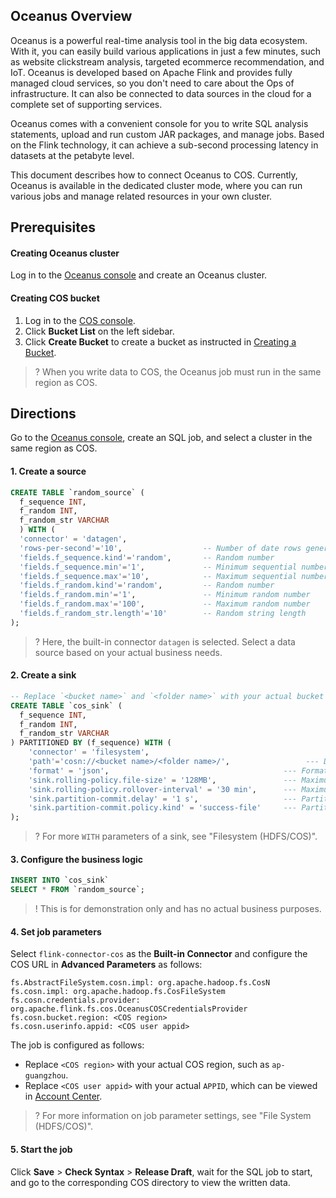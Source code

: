 ## Oceanus Overview  

Oceanus is a powerful real-time analysis tool in the big data ecosystem. With it, you can easily build various applications in just a few minutes, such as website clickstream analysis, targeted ecommerce recommendation, and IoT. Oceanus is developed based on Apache Flink and provides fully managed cloud services, so you don't need to care about the Ops of infrastructure. It can also be connected to data sources in the cloud for a complete set of supporting services.

Oceanus comes with a convenient console for you to write SQL analysis statements, upload and run custom JAR packages, and manage jobs. Based on the Flink technology, it can achieve a sub-second processing latency in datasets at the petabyte level.

This document describes how to connect Oceanus to COS. Currently, Oceanus is available in the dedicated cluster mode, where you can run various jobs and manage related resources in your own cluster.

## Prerequisites

#### Creating Oceanus cluster

Log in to the [Oceanus console](https://console.cloud.tencent.com/oceanus/workspace) and create an Oceanus cluster.

#### Creating COS bucket

1. Log in to the [COS console](https://console.cloud.tencent.com/cos5).
2. Click **Bucket List** on the left sidebar.
3. Click **Create Bucket** to create a bucket as instructed in [Creating a Bucket](https://intl.cloud.tencent.com/document/product/436/13309).
>? When you write data to COS, the Oceanus job must run in the same region as COS.
>

## Directions

Go to the [Oceanus console](https://console.cloud.tencent.com/oceanus/overview), create an SQL job, and select a cluster in the same region as COS.

#### 1. Create a source

```sql
CREATE TABLE `random_source` ( 
  f_sequence INT, 
  f_random INT, 
  f_random_str VARCHAR 
  ) WITH ( 
  'connector' = 'datagen', 
  'rows-per-second'='10',                  -- Number of date rows generated per second
  'fields.f_sequence.kind'='random',       -- Random number
  'fields.f_sequence.min'='1',             -- Minimum sequential number
  'fields.f_sequence.max'='10',            -- Maximum sequential number
  'fields.f_random.kind'='random',         -- Random number
  'fields.f_random.min'='1',               -- Minimum random number
  'fields.f_random.max'='100',             -- Maximum random number
  'fields.f_random_str.length'='10'        -- Random string length
);
```

>? Here, the built-in connector `datagen` is selected. Select a data source based on your actual business needs.
>

#### 2. Create a sink

```sql
-- Replace `<bucket name>` and `<folder name>` with your actual bucket and folder names.
CREATE TABLE `cos_sink` (
  f_sequence INT, 
  f_random INT, 
  f_random_str VARCHAR
) PARTITIONED BY (f_sequence) WITH (
    'connector' = 'filesystem',
    'path'='cosn://<bucket name>/<folder name>/',                 --- Directory path to which data is to be written
    'format' = 'json',                                       --- Format of written data
    'sink.rolling-policy.file-size' = '128MB',               --- Maximum file size
    'sink.rolling-policy.rollover-interval' = '30 min',      --- Maximum file write time
    'sink.partition-commit.delay' = '1 s',                   --- Partition commit delay
    'sink.partition-commit.policy.kind' = 'success-file'     --- Partition commit method
);
```

>? For more `WITH` parameters of a sink, see "Filesystem (HDFS/COS)".
>

#### 3. Configure the business logic

```sql
INSERT INTO `cos_sink`
SELECT * FROM `random_source`;
```

>! This is for demonstration only and has no actual business purposes.
>

#### 4. Set job parameters

Select `flink-connector-cos` as the **Built-in Connector** and configure the COS URL in **Advanced Parameters** as follows:

```shell
fs.AbstractFileSystem.cosn.impl: org.apache.hadoop.fs.CosN
fs.cosn.impl: org.apache.hadoop.fs.CosFileSystem
fs.cosn.credentials.provider: org.apache.flink.fs.cos.OceanusCOSCredentialsProvider
fs.cosn.bucket.region: <COS region>
fs.cosn.userinfo.appid: <COS user appid>
```

The job is configured as follows:

- Replace `<COS region>` with your actual COS region, such as `ap-guangzhou`.
- Replace `<COS user appid>` with your actual `APPID`, which can be viewed in [Account Center](https://console.cloud.tencent.com/developer). 

>? For more information on job parameter settings, see "File System (HDFS/COS)".
>

#### 5. Start the job

Click **Save** > **Check Syntax** > **Release Draft**, wait for the SQL job to start, and go to the corresponding COS directory to view the written data.
